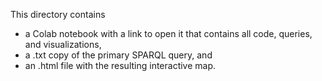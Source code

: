 This directory contains 
- a Colab notebook with a link to open it that contains all code, queries, and visualizations,
- a .txt copy of the primary SPARQL query, and
- an .html file with the resulting interactive map.
